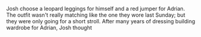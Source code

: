 Josh choose a leopard leggings for himself and a red jumper for Adrian. The outfit wasn't really matching like the one they wore last Sunday; but they were only going for a short stroll. After many years of dressing building wardrobe for Adrian, Josh thought 
